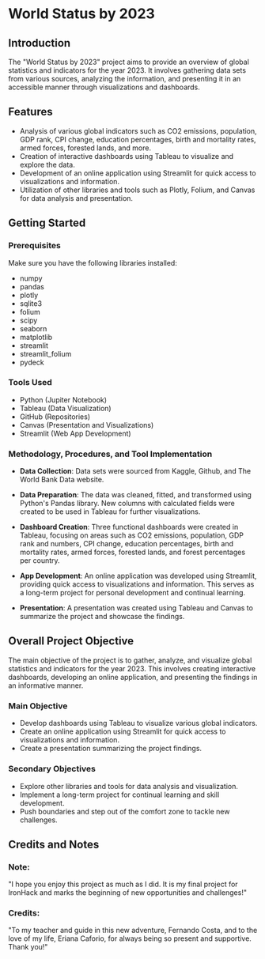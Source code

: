 # World Status by 2023

## Introduction

The "World Status by 2023" project aims to provide an overview of global statistics and indicators for the year 2023. It involves gathering data sets from various sources, analyzing the information, and presenting it in an accessible manner through visualizations and dashboards.

## Features

- Analysis of various global indicators such as CO2 emissions, population, GDP rank, CPI change, education percentages, birth and mortality rates, armed forces, forested lands, and more.
- Creation of interactive dashboards using Tableau to visualize and explore the data.
- Development of an online application using Streamlit for quick access to visualizations and information.
- Utilization of other libraries and tools such as Plotly, Folium, and Canvas for data analysis and presentation.

## Getting Started

### Prerequisites

Make sure you have the following libraries installed:

- numpy
- pandas
- plotly
- sqlite3
- folium
- scipy
- seaborn
- matplotlib
- streamlit
- streamlit_folium
- pydeck

### Tools Used

- Python (Jupiter Notebook)
- Tableau (Data Visualization)
- GitHub (Repositories)
- Canvas (Presentation and Visualizations)
- Streamlit (Web App Development)

### Methodology, Procedures, and Tool Implementation

- **Data Collection**: Data sets were sourced from Kaggle, Github, and The World Bank Data website.

- **Data Preparation**: The data was cleaned, fitted, and transformed using Python's Pandas library. New columns with calculated fields were created to be used in Tableau for further visualizations.

- **Dashboard Creation**: Three functional dashboards were created in Tableau, focusing on areas such as CO2 emissions, population, GDP rank and numbers, CPI change, education percentages, birth and mortality rates, armed forces, forested lands, and forest percentages per country.

- **App Development**: An online application was developed using Streamlit, providing quick access to visualizations and information. This serves as a long-term project for personal development and continual learning.

- **Presentation**: A presentation was created using Tableau and Canvas to summarize the project and showcase the findings.

## Overall Project Objective

The main objective of the project is to gather, analyze, and visualize global statistics and indicators for the year 2023. This involves creating interactive dashboards, developing an online application, and presenting the findings in an informative manner.

### Main Objective

- Develop dashboards using Tableau to visualize various global indicators.
- Create an online application using Streamlit for quick access to visualizations and information.
- Create a presentation summarizing the project findings.

### Secondary Objectives

- Explore other libraries and tools for data analysis and visualization.
- Implement a long-term project for continual learning and skill development.
- Push boundaries and step out of the comfort zone to tackle new challenges.

## Credits and Notes

### Note:

"I hope you enjoy this project as much as I did. It is my final project for IronHack and marks the beginning of new opportunities and challenges!"

### Credits:

"To my teacher and guide in this new adventure, Fernando Costa, and to the love of my life, Eriana Caforio, for always being so present and supportive. Thank you!"